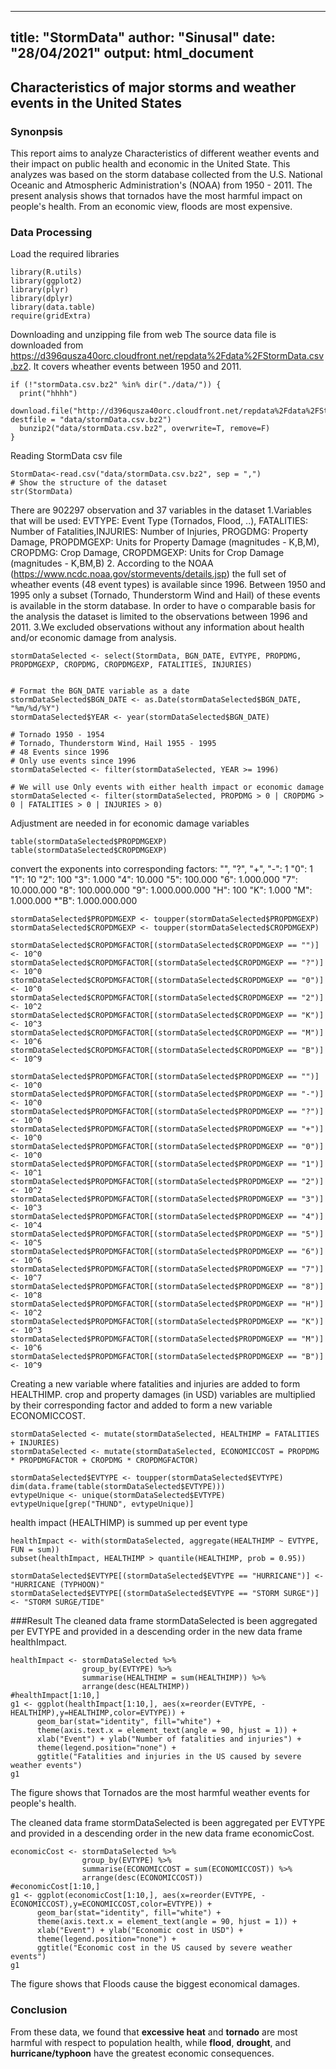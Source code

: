 
---
title: "StormData"
author: "Sinusal"
date: "28/04/2021"
output: html_document
---

## Characteristics of major storms and weather events in the United States

### Synonpsis  
This report aims to analyze Characteristics of different weather events and their impact on public health and economic in the United State. This analyzes was based on the storm database collected from the U.S. National Oceanic and Atmospheric Administration's (NOAA) from 1950 - 2011. 
The present analysis shows that tornados have the most harmful impact on people's health. From an economic view, floods are most expensive.


### Data Processing
 Load the required libraries
```{r}
library(R.utils)
library(ggplot2)
library(plyr)
library(dplyr)
library(data.table)
require(gridExtra)
```

Downloading and unzipping file from web
The source data file is downloaded from https://d396qusza40orc.cloudfront.net/repdata%2Fdata%2FStormData.csv.bz2.
It covers wheather events between 1950 and 2011.
```{r}
if (!"stormData.csv.bz2" %in% dir("./data/")) {
  print("hhhh")
  download.file("http://d396qusza40orc.cloudfront.net/repdata%2Fdata%2FStormData.csv.bz2", destfile = "data/stormData.csv.bz2")
  bunzip2("data/stormData.csv.bz2", overwrite=T, remove=F)
}
```
Reading StormData csv file
```{r}
StormData<-read.csv("data/stormData.csv.bz2", sep = ",")
# Show the structure of the dataset
str(StormData)
```

There are 902297 observation and 37 variables in the dataset
1.Variables that will be used: EVTYPE: Event Type (Tornados, Flood, ..), FATALITIES: Number of Fatalities,INJURIES: Number of Injuries, PROGDMG: Property Damage, PROPDMGEXP: Units for Property Damage (magnitudes - K,B,M), CROPDMG: Crop Damage, CROPDMGEXP: Units for Crop Damage (magnitudes - K,BM,B)
2. According to the NOAA (https://www.ncdc.noaa.gov/stormevents/details.jsp) the full set of wheather events (48 event types) is available since 1996. Between 1950 and 1995 only a subset (Tornado, Thunderstorm Wind and Hail) of these events is available in the storm database. In order to have o comparable basis for the analysis the dataset is limited to the observations between 1996 and 2011.
3.We excluded observations without any information about health and/or economic damage from analysis.
```{r}
stormDataSelected <- select(StormData, BGN_DATE, EVTYPE, PROPDMG, PROPDMGEXP, CROPDMG, CROPDMGEXP, FATALITIES, INJURIES)


# Format the BGN_DATE variable as a date
stormDataSelected$BGN_DATE <- as.Date(stormDataSelected$BGN_DATE, "%m/%d/%Y")
stormDataSelected$YEAR <- year(stormDataSelected$BGN_DATE)

# Tornado 1950 - 1954
# Tornado, Thunderstorm Wind, Hail 1955 - 1995
# 48 Events since 1996
# Only use events since 1996
stormDataSelected <- filter(stormDataSelected, YEAR >= 1996)

# We will use Only events with either health impact or economic damage
stormDataSelected <- filter(stormDataSelected, PROPDMG > 0 | CROPDMG > 0 | FATALITIES > 0 | INJURIES > 0)
```

Adjustment are needed in for economic damage variables
```{r}
table(stormDataSelected$PROPDMGEXP)
table(stormDataSelected$CROPDMGEXP)
```
convert the exponents into corresponding factors:
"", "?", "+", "-": 1
"0": 1
"1": 10
"2": 100
"3": 1.000
"4": 10.000
"5": 100.000
"6": 1.000.000
"7": 10.000.000
"8": 100.000.000
"9": 1.000.000.000
"H": 100
"K": 1.000
"M": 1.000.000
*"B": 1.000.000.000
```{r}
stormDataSelected$PROPDMGEXP <- toupper(stormDataSelected$PROPDMGEXP)
stormDataSelected$CROPDMGEXP <- toupper(stormDataSelected$CROPDMGEXP)

stormDataSelected$CROPDMGFACTOR[(stormDataSelected$CROPDMGEXP == "")] <- 10^0
stormDataSelected$CROPDMGFACTOR[(stormDataSelected$CROPDMGEXP == "?")] <- 10^0
stormDataSelected$CROPDMGFACTOR[(stormDataSelected$CROPDMGEXP == "0")] <- 10^0
stormDataSelected$CROPDMGFACTOR[(stormDataSelected$CROPDMGEXP == "2")] <- 10^2
stormDataSelected$CROPDMGFACTOR[(stormDataSelected$CROPDMGEXP == "K")] <- 10^3
stormDataSelected$CROPDMGFACTOR[(stormDataSelected$CROPDMGEXP == "M")] <- 10^6
stormDataSelected$CROPDMGFACTOR[(stormDataSelected$CROPDMGEXP == "B")] <- 10^9

stormDataSelected$PROPDMGFACTOR[(stormDataSelected$PROPDMGEXP == "")] <- 10^0
stormDataSelected$PROPDMGFACTOR[(stormDataSelected$PROPDMGEXP == "-")] <- 10^0
stormDataSelected$PROPDMGFACTOR[(stormDataSelected$PROPDMGEXP == "?")] <- 10^0
stormDataSelected$PROPDMGFACTOR[(stormDataSelected$PROPDMGEXP == "+")] <- 10^0
stormDataSelected$PROPDMGFACTOR[(stormDataSelected$PROPDMGEXP == "0")] <- 10^0
stormDataSelected$PROPDMGFACTOR[(stormDataSelected$PROPDMGEXP == "1")] <- 10^1
stormDataSelected$PROPDMGFACTOR[(stormDataSelected$PROPDMGEXP == "2")] <- 10^2
stormDataSelected$PROPDMGFACTOR[(stormDataSelected$PROPDMGEXP == "3")] <- 10^3
stormDataSelected$PROPDMGFACTOR[(stormDataSelected$PROPDMGEXP == "4")] <- 10^4
stormDataSelected$PROPDMGFACTOR[(stormDataSelected$PROPDMGEXP == "5")] <- 10^5
stormDataSelected$PROPDMGFACTOR[(stormDataSelected$PROPDMGEXP == "6")] <- 10^6
stormDataSelected$PROPDMGFACTOR[(stormDataSelected$PROPDMGEXP == "7")] <- 10^7
stormDataSelected$PROPDMGFACTOR[(stormDataSelected$PROPDMGEXP == "8")] <- 10^8
stormDataSelected$PROPDMGFACTOR[(stormDataSelected$PROPDMGEXP == "H")] <- 10^2
stormDataSelected$PROPDMGFACTOR[(stormDataSelected$PROPDMGEXP == "K")] <- 10^3
stormDataSelected$PROPDMGFACTOR[(stormDataSelected$PROPDMGEXP == "M")] <- 10^6
stormDataSelected$PROPDMGFACTOR[(stormDataSelected$PROPDMGEXP == "B")] <- 10^9
```

Creating a new variable where fatalities and injuries are added to form HEALTHIMP.
crop and property damages (in USD) variables are multiplied by their corresponding factor and added to form a new variable ECONOMICCOST.
```{r}
stormDataSelected <- mutate(stormDataSelected, HEALTHIMP = FATALITIES + INJURIES)
stormDataSelected <- mutate(stormDataSelected, ECONOMICCOST = PROPDMG * PROPDMGFACTOR + CROPDMG * CROPDMGFACTOR)
```

```{r}
stormDataSelected$EVTYPE <- toupper(stormDataSelected$EVTYPE)
dim(data.frame(table(stormDataSelected$EVTYPE)))
evtypeUnique <- unique(stormDataSelected$EVTYPE)
evtypeUnique[grep("THUND", evtypeUnique)]
```

health impact (HEALTHIMP) is summed up per event type
```{r}
healthImpact <- with(stormDataSelected, aggregate(HEALTHIMP ~ EVTYPE, FUN = sum))
subset(healthImpact, HEALTHIMP > quantile(HEALTHIMP, prob = 0.95))

stormDataSelected$EVTYPE[(stormDataSelected$EVTYPE == "HURRICANE")] <- "HURRICANE (TYPHOON)"
stormDataSelected$EVTYPE[(stormDataSelected$EVTYPE == "STORM SURGE")] <- "STORM SURGE/TIDE"
```

###Result
The cleaned data frame stormDataSelected is been aggregated per EVTYPE and provided in a descending order in the new data frame healthImpact.
```{r}
healthImpact <- stormDataSelected %>% 
                group_by(EVTYPE) %>% 
                summarise(HEALTHIMP = sum(HEALTHIMP)) %>% 
                arrange(desc(HEALTHIMP))
#healthImpact[1:10,]
g1 <- ggplot(healthImpact[1:10,], aes(x=reorder(EVTYPE, -HEALTHIMP),y=HEALTHIMP,color=EVTYPE)) + 
      geom_bar(stat="identity", fill="white") + 
      theme(axis.text.x = element_text(angle = 90, hjust = 1)) + 
      xlab("Event") + ylab("Number of fatalities and injuries") +
      theme(legend.position="none") +
      ggtitle("Fatalities and injuries in the US caused by severe weather events")
g1
```
The figure shows that Tornados are the most harmful weather events for people's health.

The cleaned data frame stormDataSelected is been aggregated per EVTYPE and provided in a descending order in the new data frame economicCost.
```{r}
economicCost <- stormDataSelected %>% 
                group_by(EVTYPE) %>% 
                summarise(ECONOMICCOST = sum(ECONOMICCOST)) %>% 
                arrange(desc(ECONOMICCOST))
#economicCost[1:10,]
g1 <- ggplot(economicCost[1:10,], aes(x=reorder(EVTYPE, -ECONOMICCOST),y=ECONOMICCOST,color=EVTYPE)) + 
      geom_bar(stat="identity", fill="white") + 
      theme(axis.text.x = element_text(angle = 90, hjust = 1)) + 
      xlab("Event") + ylab("Economic cost in USD") +
      theme(legend.position="none") +
      ggtitle("Economic cost in the US caused by severe weather events")
g1
```
The figure shows that Floods cause the biggest economical damages.

### Conclusion  
From these data, we found that **excessive heat** and **tornado** are most harmful with respect to population health, while **flood**, **drought**, and **hurricane/typhoon** have the greatest economic consequences.